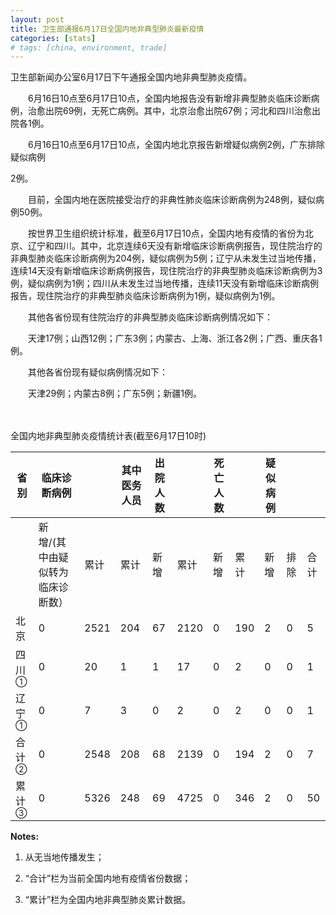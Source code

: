 ```yaml
---
layout: post
title: 卫生部通报6月17日全国内地非典型肺炎最新疫情
categories: [stats]
# tags: [china, environment, trade]
---
```


卫生部新闻办公室6月17日下午通报全国内地非典型肺炎疫情。

　　6月16日10点至6月17日10点，全国内地报告没有新增非典型肺炎临床诊断病例，治愈出院69例，无死亡病例。其中，北京治愈出院67例；河北和四川治愈出院各1例。

　　6月16日10点至6月17日10点，全国内地北京报告新增疑似病例2例，广东排除疑似病例

2例。

　　目前，全国内地在医院接受治疗的非典性肺炎临床诊断病例为248例，疑似病例50例。

　　按世界卫生组织统计标准，截至6月17日10点，全国内地有疫情的省份为北京、辽宁和四川。其中，北京连续6天没有新增临床诊断病例报告，现住院治疗的非典型肺炎临床诊断病例为204例，疑似病例为5例；辽宁从未发生过当地传播，连续14天没有新增临床诊断病例报告，现住院治疗的非典型肺炎临床诊断病例为3例，疑似病例为1例；四川从未发生过当地传播，连续11天没有新增临床诊断病例报告，现住院治疗的非典型肺炎临床诊断病例为1例，疑似病例为1例。

　　其他各省份现有住院治疗的非典型肺炎临床诊断病例情况如下：

　　天津17例；山西12例；广东3例；内蒙古、上海、浙江各2例；广西、重庆各1例。

　　其他各省份现有疑似病例情况如下：

　　天津29例；内蒙古8例；广东5例；新疆1例。

　　

全国内地非典型肺炎疫情统计表(截至6月17日10时)



| 省 别             | 临床诊断病例            |      | 其中医务人员 | 出院人数 |      | 死亡人数 |     | 疑似病例 |    |    |
| --------------- | ----------------- | ---- | ------ | ---- | ---- | ---- | --- | ---- | -- | -- |
|                 | 新增/(其中由疑似转为临床诊断数） | 累计   | 累计     | 新增   | 累计   | 新增   | 累计  | 新增   | 排除 | 合计 |
| 北京              | 0                 | 2521 | 204    | 67   | 2120 | 0    | 190 | 2    | 0  | 5  |
| 四川<sup>①</sup>  | 0                 | 20   | 1      | 1    | 17   | 0    | 2   | 0    | 0  | 1  |
| 辽宁<sup>①</sup>  | 0                 | 7    | 3      | 0    | 2    | 0    | 2   | 0    | 0  | 1  |
| 合 计<sup>②</sup> | 0                 | 2548 | 208    | 68   | 2139 | 0    | 194 | 2    | 0  | 7  |
| 累 计<sup>③</sup> | 0                 | 5326 | 248    | 69   | 4725 | 0    | 346 | 2    | 0  | 50 |


**Notes:**
1. 从无当地传播发生；

2. “合计”栏为当前全国内地有疫情省份数据；

3. “累计”栏为全国内地非典型肺炎累计数据。
